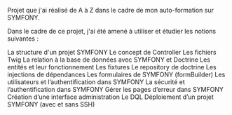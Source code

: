 Projet que j'ai réalisé de A à Z dans le cadre de mon auto-formation sur SYMFONY.

Dans le cadre de ce projet, j'ai été amené à utiliser et étudier les notions suivantes :

La structure d'un projet SYMFONY
Le concept de Controller
Les fichiers Twig
La relation à la base de données avec SYMFONY et Doctrine
Les entités et leur fonctionnement
Les fixtures
Le repository de doctrine
Les injections de dépendances
Les formulaires de SYMFONY (formBuilder)
Les utilisateurs et l’authentification dans SYMFONY
La sécurité et l’authentification dans SYMFONY
Gérer les pages d’erreur dans SYMFONY
Création d’une interface administration
Le DQL
Déploiement d’un projet SYMFONY (avec et sans SSH)
